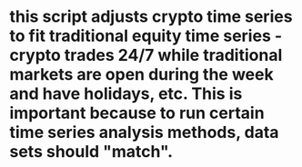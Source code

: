 # this script adjusts crypto time series to fit traditional equity time series - crypto trades 24/7 while traditional markets are open during the week and have holidays, etc. This is important because to run certain time series analysis methods, data sets should "match".
